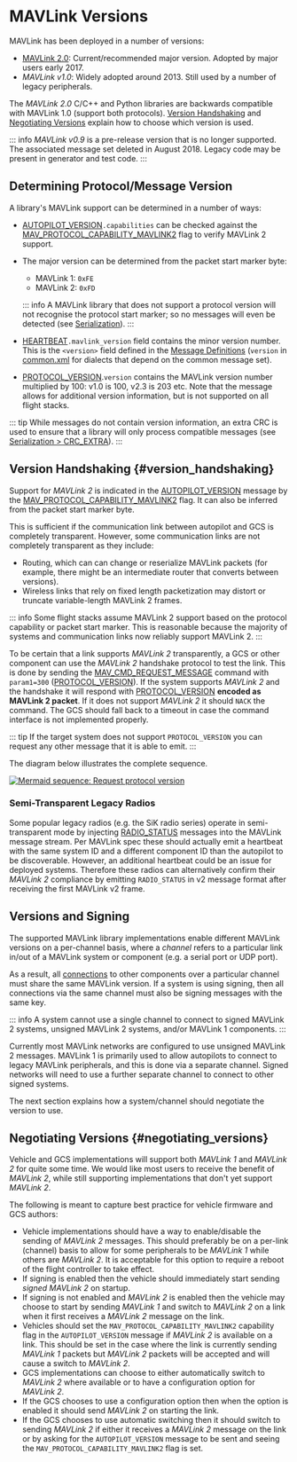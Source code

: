 # MAVLink Versions

MAVLink has been deployed in a number of versions:

- [MAVLink 2.0](../guide/mavlink_2.md): Current/recommended major version. Adopted by major users early 2017.
- _MAVLink v1.0_: Widely adopted around 2013. Still used by a number of legacy peripherals.

The _MAVLink 2.0_ C/C++ and Python libraries are backwards compatible with MAVLink 1.0 (support both protocols).
[Version Handshaking](#version_handshaking) and [Negotiating Versions](#negotiating_versions) explain how to choose which version is used.

::: info
_MAVLink v0.9_ is a pre-release version that is no longer supported.
The associated message set deleted in August 2018.
Legacy code may be present in generator and test code.
:::

## Determining Protocol/Message Version

A library's MAVLink support can be determined in a number of ways:

- [AUTOPILOT_VERSION](../messages/common.md#AUTOPILOT_VERSION)`.capabilities` can be checked against the [MAV_PROTOCOL_CAPABILITY_MAVLINK2](../messages/common.md#MAV_PROTOCOL_CAPABILITY_MAVLINK2) flag to verify MAVLink 2 support.
- The major version can be determined from the packet start marker byte:

  - MAVLink 1: `0xFE`
  - MAVLink 2: `0xFD`

  ::: info
  A MAVLink library that does not support a protocol version will not recognise the protocol start marker;
  so no messages will even be detected (see [Serialization](../guide/serialization.md)).
  :::

- [HEARTBEAT](../messages/common.md#HEARTBEAT)`.mavlink_version` field contains the minor version number.
  This is the `<version>` field defined in the [Message Definitions](../messages/index.md) (`version` in [common.xml](../messages/common.md) for dialects that depend on the common message set).
- [PROTOCOL_VERSION](../messages/common.md#PROTOCOL_VERSION).`version` contains the MAVLink version number multiplied by 100: v1.0 is 100, <!-- v2.0 is 200, --> v2.3 is 203 etc.
  Note that the message allows for additional version information, but is not supported on all flight stacks.

::: tip
While messages do not contain version information, an extra CRC is used to ensure that a library will only process compatible messages (see [Serialization > CRC_EXTRA](../guide/serialization.md)).
:::

## Version Handshaking {#version_handshaking}

Support for _MAVLink 2_ is indicated in the [AUTOPILOT_VERSION](../messages/common.md#AUTOPILOT_VERSION) message by the [MAV_PROTOCOL_CAPABILITY_MAVLINK2](../messages/common.md#MAV_PROTOCOL_CAPABILITY_MAVLINK2) flag.
It can also be inferred from the packet start marker byte.

This is sufficient if the communication link between autopilot and GCS is completely transparent.
However, some communication links are not completely transparent as they include:

- Routing, which can can change or reserialize MAVLink packets (for example, there might be an intermediate router that converts between versions).
- Wireless links that rely on fixed length packetization may distort or truncate variable-length MAVLink 2 frames.

::: info
Some flight stacks assume MAVLink 2 support based on the protocol capability or packet start marker.
This is reasonable because the majority of systems and communication links now reliably support MAVLink 2.
:::

To be certain that a link supports _MAVLink 2_ transparently, a GCS or other component can use the _MAVLink 2_ handshake protocol to test the link.
This is done by sending the [MAV_CMD_REQUEST_MESSAGE](../messages/common.md#MAV_CMD_REQUEST_MESSAGE) command with `param1=300` ([PROTOCOL_VERSION](../messages/common.md#PROTOCOL_VERSION)).
If the system supports _MAVLink 2_ and the handshake it will respond with [PROTOCOL_VERSION](../messages/common.md#PROTOCOL_VERSION) **encoded as MAVLink 2 packet**.
If it does not support _MAVLink 2_ it should `NACK` the command.
The GCS should fall back to a timeout in case the command interface is not implemented properly.

::: tip
If the target system does not support `PROTOCOL_VERSION` you can request any other message that it is able to emit.
:::

The diagram below illustrates the complete sequence.

[![Mermaid sequence: Request protocol version](https://mermaid.ink/img/pako:eNptkG1rwjAQx79KuFcbOEkftJoxQWoRma6bdb4YBQntVcNs4mK6J_G7L1bcxmZeHLn_3f93x-0gUzkCgy2-VCgzHAi-1Ly8TiWxb8O1EZnYcGnIMEz-iwOtJB5lW7_q9WqBkUl_vggng8U0eniMktliEiVJfxhdWC8vnRuP0svfLhsZSYwFEyNKVJU5VmvaqX4_jWdxGI8X82iajOI7IuRhzljIZ-KSwoKFXJ7ZZVSQfnhr-W_CZCvcEqN-fGfmnO0jShKNGYpXhAYstciBGV1hA0rUJT-ksDvAUjArLDEFZr85FrxamxRSubc2e7InpcqTU6tquQJW8PXWZtUm5-Z0_z9qlAuj9LeoUeaoQ1VJAyzwazCwHbwDa9NW02tT2mlRt931g6ABH8Achzbdju90A-p4vuN3g30DPutVaLPjUK_luY5tdtuuu_8CvZ-j_w?type=png)](https://mermaid.live/edit#pako:eNptkG1rwjAQx79KuFcbOEkftJoxQWoRma6bdb4YBQntVcNs4mK6J_G7L1bcxmZeHLn_3f93x-0gUzkCgy2-VCgzHAi-1Ly8TiWxb8O1EZnYcGnIMEz-iwOtJB5lW7_q9WqBkUl_vggng8U0eniMktliEiVJfxhdWC8vnRuP0svfLhsZSYwFEyNKVJU5VmvaqX4_jWdxGI8X82iajOI7IuRhzljIZ-KSwoKFXJ7ZZVSQfnhr-W_CZCvcEqN-fGfmnO0jShKNGYpXhAYstciBGV1hA0rUJT-ksDvAUjArLDEFZr85FrxamxRSubc2e7InpcqTU6tquQJW8PXWZtUm5-Z0_z9qlAuj9LeoUeaoQ1VJAyzwazCwHbwDa9NW02tT2mlRt931g6ABH8Achzbdju90A-p4vuN3g30DPutVaLPjUK_luY5tdtuuu_8CvZ-j_w)

<!-- Original sequence
sequenceDiagram;
    participant GCS
    participant Drone
    GCS->>Drone: MAV_CMD_REQUEST_MESSAGE(param1=300)
    GCS->>GCS: Start timeout
    Drone->>GCS: PROTOCOL_VERSION in MAVLink 2 framing
    GCS->>Drone: If ACK: Switches to MAVLink 2
    Drone->>GCS: Switches to MAVLink 2 on receive
-->

### Semi-Transparent Legacy Radios

Some popular legacy radios (e.g. the SiK radio series) operate in semi-transparent mode by injecting [RADIO_STATUS](../messages/common.md#RADIO_STATUS) messages into the MAVLink message stream.
Per MAVLink spec these should actually emit a heartbeat with the same system ID and a different component ID than the autopilot to be discoverable.
However, an additional heartbeat could be an issue for deployed systems.
Therefore these radios can alternatively confirm their _MAVLink 2_ compliance by emitting `RADIO_STATUS` in v2 message format after receiving the first MAVLink v2 frame.

## Versions and Signing

The supported MAVLink library implementations enable different MAVLink versions on a per-channel basis, where a _channel_ refers to a particular link in/out of a MAVLink system or component (e.g. a serial port or UDP port).

As a result, all [connections](../services/heartbeat.md) to other components over a particular channel must share the same MAVLink version. If a system is using signing, then all connections via the same channel must also be signing messages with the same key.

::: info
A system cannot use a single channel to connect to signed MAVLink 2 systems, unsigned MAVLink 2 systems, and/or MAVLink 1 components.
:::

Currently most MAVLink networks are configured to use unsigned MAVLink 2 messages.
MAVLink 1 is primarily used to allow autopilots to connect to legacy MAVLink peripherals, and this is done via a separate channel.
Signed networks will need to use a further separate channel to connect to other signed systems.

The next section explains how a system/channel should negotiate the version to use.

## Negotiating Versions {#negotiating_versions}

Vehicle and GCS implementations will support both _MAVLink 1_ and _MAVLink 2_ for quite some time.
We would like most users to receive the benefit of _MAVLink 2_, while still supporting implementations that don't yet support _MAVLink 2_.

The following is meant to capture best practice for vehicle firmware and GCS authors:

- Vehicle implementations should have a way to enable/disable the sending of _MAVLink 2_ messages.
  This should preferably be on a per-link (channel) basis to allow for some peripherals to be _MAVLink 1_ while others are _MAVLink 2_.
  It is acceptable for this option to require a reboot of the flight controller to take effect.
- If signing is enabled then the vehicle should immediately start sending _signed_ _MAVLink 2_ on startup.
- If signing is not enabled and _MAVLink 2_ is enabled then the vehicle may choose to start by sending _MAVLink 1_ and switch to _MAVLink 2_ on a link when it first receives a _MAVLink 2_ message on the link.
- Vehicles should set the `MAV_PROTOCOL_CAPABILITY_MAVLINK2` capability flag in the `AUTOPILOT_VERSION` message if _MAVLink 2_ is available on a link.
  This should be set in the case where the link is currently sending _MAVLink 1_ packets but _MAVLink 2_ packets will be accepted and will cause a switch to _MAVLink 2_.
- GCS implementations can choose to either automatically switch to _MAVLink 2_ where available or to have a configuration option for _MAVLink 2_.
- If the GCS chooses to use a configuration option then when the option is enabled it should send _MAVLink 2_ on starting the link.
- If the GCS chooses to use automatic switching then it should switch to sending _MAVLink 2_ if either it receives a _MAVLink 2_ message on the link or by asking for the `AUTOPILOT_VERSION` message to be sent and seeing the `MAV_PROTOCOL_CAPABILITY_MAVLINK2` flag is set.
